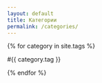 ```yaml
---
layout: default
title: Категории
permalink: /categories/
---
```


{% for category in site.tags %}
<p>#{{ category.tag }}</p>
{% endfor %}